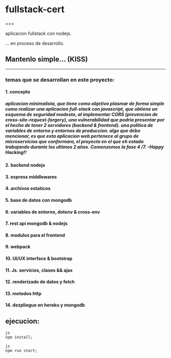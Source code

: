 # fullstack-cert
===

aplicacion fullstack con nodejs.


... en proceso de desarrollo.


## Mantenlo simple... (KISS)
--------
### temas que se desarrollan en este proyecto:

####          1. concepto
##### aplicacion minimalista, que tiene como objetivo plasmar de forma simple como realizar una aplicacion full-stack con javascript, que obtiene un esquema de seguridad modesto, al implementar CORS (prevencion de cross-site-request-forgery), una vulnerabilidad que podria presentar por el hecho de tener 2 servidores (backend & frontend). una politica de variables de entorno y entornos de produccion. algo que debo mencionar, es que esta aplicacion web pertenece al grupo de microservicios que conformara, el proyecto en el que eh estado trabajando durante los ultimos 2 años. Comenzemos la fase 4 /7. -Happy Hacking!! 
####          2. backend nodejs 
####          3. express middlewares
####          4. archivos estaticos
####          5. base de datos con mongodb
####          6. variables de entorno, dotenv & cross-env
####          7. rest api mongodb & nodejs
####          8. modulos para el frontend
####          9. webpack
####          10. UI/UX interface & bootstrap
####          11. Js. servicios, clases && ajax
####          12. renderizado de datos y fetch
####          13. metodos http
####          14. dezpliegue en heroku y mongodb

## ejecucion: 
    js
    npm install;
    
    js
    npm run start;
